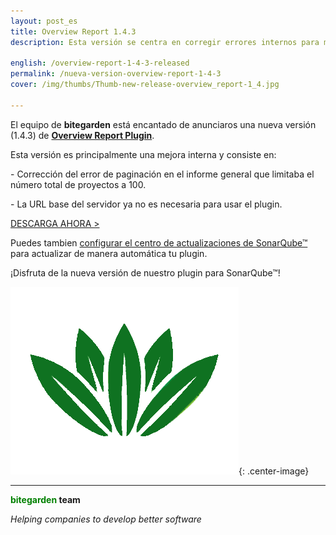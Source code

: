 ```yaml
---
layout: post_es
title: Overview Report 1.4.3 
description: Esta versión se centra en corregir errores internos para mejorar la experiencia del usuario.

english: /overview-report-1-4-3-released
permalink: /nueva-version-overview-report-1-4-3
cover: /img/thumbs/Thumb-new-release-overview_report-1_4.jpg

---
```


El equipo de **bitegarden** está encantado de anunciaros una nueva versión (1.4.3) de [**Overview Report Plugin**](https://www.bitegarden.com/es/sonarqube-overview). 

Esta versión es principalmente una mejora interna y consiste en:

\- Corrección del error de paginación en el informe general que limitaba el número total de proyectos a 100.

\- La URL base del servidor ya no es necesaria para usar el plugin.

<a href="/es/sonarqube-overview-trial-form" class="btn btn-primary btn-call-to-action fancybox">DESCARGA AHORA ></a>

Puedes tambien [configurar el centro de actualizaciones de SonarQube&trade;](/es/downloads/#update-center) para actualizar de manera automática tu plugin. 

¡Disfruta de la nueva versión de nuestro plugin para SonarQube™!

![overview-logo](/img/portfolio/sonarqube-overview.png){: .center-image}

---
**<span style="color: green">bitegarden</span> team**

_Helping companies to develop better software_
